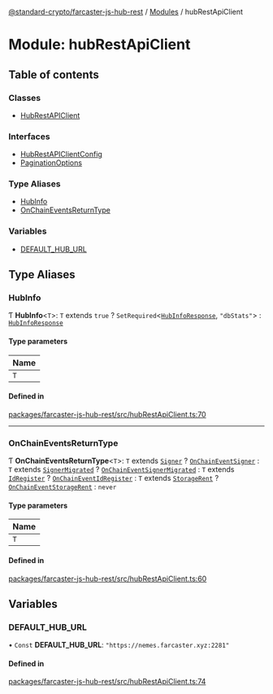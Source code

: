[@standard-crypto/farcaster-js-hub-rest](../README.md) / [Modules](../modules.md) / hubRestApiClient

# Module: hubRestApiClient

## Table of contents

### Classes

- [HubRestAPIClient](../classes/hubRestApiClient.HubRestAPIClient.md)

### Interfaces

- [HubRestAPIClientConfig](../interfaces/hubRestApiClient.HubRestAPIClientConfig.md)
- [PaginationOptions](../interfaces/hubRestApiClient.PaginationOptions.md)

### Type Aliases

- [HubInfo](hubRestApiClient.md#hubinfo)
- [OnChainEventsReturnType](hubRestApiClient.md#onchaineventsreturntype)

### Variables

- [DEFAULT\_HUB\_URL](hubRestApiClient.md#default_hub_url)

## Type Aliases

### HubInfo

Ƭ **HubInfo**<`T`\>: `T` extends ``true`` ? `SetRequired`<[`HubInfoResponse`](../interfaces/openapi.HubInfoResponse.md), ``"dbStats"``\> : [`HubInfoResponse`](../interfaces/openapi.HubInfoResponse.md)

#### Type parameters

| Name |
| :------ |
| `T` |

#### Defined in

[packages/farcaster-js-hub-rest/src/hubRestApiClient.ts:70](https://github.com/standard-crypto/farcaster-js/blob/main/packages/farcaster-js-hub-rest/src/hubRestApiClient.ts#L70)

___

### OnChainEventsReturnType

Ƭ **OnChainEventsReturnType**<`T`\>: `T` extends [`Signer`](../enums/openapi.OnChainEventType.md#signer) ? [`OnChainEventSigner`](openapi.md#onchaineventsigner) : `T` extends [`SignerMigrated`](../enums/openapi.OnChainEventType.md#signermigrated) ? [`OnChainEventSignerMigrated`](openapi.md#onchaineventsignermigrated) : `T` extends [`IdRegister`](../enums/openapi.OnChainEventType.md#idregister) ? [`OnChainEventIdRegister`](openapi.md#onchaineventidregister) : `T` extends [`StorageRent`](../enums/openapi.OnChainEventType.md#storagerent) ? [`OnChainEventStorageRent`](openapi.md#onchaineventstoragerent) : `never`

#### Type parameters

| Name |
| :------ |
| `T` |

#### Defined in

[packages/farcaster-js-hub-rest/src/hubRestApiClient.ts:60](https://github.com/standard-crypto/farcaster-js/blob/main/packages/farcaster-js-hub-rest/src/hubRestApiClient.ts#L60)

## Variables

### DEFAULT\_HUB\_URL

• `Const` **DEFAULT\_HUB\_URL**: ``"https://nemes.farcaster.xyz:2281"``

#### Defined in

[packages/farcaster-js-hub-rest/src/hubRestApiClient.ts:74](https://github.com/standard-crypto/farcaster-js/blob/main/packages/farcaster-js-hub-rest/src/hubRestApiClient.ts#L74)

